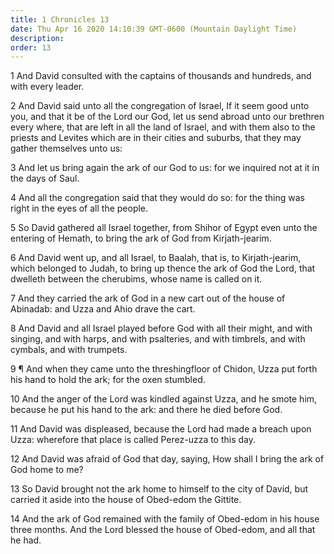 ```yaml
---
title: 1 Chronicles 13
date: Thu Apr 16 2020 14:10:39 GMT-0600 (Mountain Daylight Time)
description: 
order: 13
---
```


<p>
  1 And David consulted with the captains of thousands and hundreds, and with
  every leader.
</p>
<p>
  2 And David said unto all the congregation of Israel, If it seem good unto
  you, and that it be of the Lord our God, let us send abroad unto our brethren
  every where, that are left in all the land of Israel, and with them also to
  the priests and Levites which are in their cities and suburbs, that they may
  gather themselves unto us:
</p>
<p>
  3 And let us bring again the ark of our God to us: for we inquired not at it
  in the days of Saul.
</p>
<p>
  4 And all the congregation said that they would do so: for the thing was right
  in the eyes of all the people.
</p>
<p>
  5 So David gathered all Israel together, from Shihor of Egypt even unto the
  entering of Hemath, to bring the ark of God from Kirjath-jearim.
</p>
<p>
  6 And David went up, and all Israel, to Baalah, that is, to Kirjath-jearim,
  which belonged to Judah, to bring up thence the ark of God the Lord, that
  dwelleth between the cherubims, whose name is called on it.
</p>
<p>
  7 And they carried the ark of God in a new cart out of the house of Abinadab:
  and Uzza and Ahio drave the cart.
</p>
<p>
  8 And David and all Israel played before God with all their might, and with
  singing, and with harps, and with psalteries, and with timbrels, and with
  cymbals, and with trumpets.
</p>
<p>
  9 &#xB6; And when they came unto the threshingfloor of Chidon, Uzza put forth
  his hand to hold the ark; for the oxen stumbled.
</p>
<p>
  10 And the anger of the Lord was kindled against Uzza, and he smote him,
  because he put his hand to the ark: and there he died before God.
</p>
<p>
  11 And David was displeased, because the Lord had made a breach upon Uzza:
  wherefore that place is called Perez-uzza to this day.
</p>
<p>
  12 And David was afraid of God that day, saying, How shall I bring the ark of
  God home to me?
</p>
<p>
  13 So David brought not the ark home to himself to the city of David, but
  carried it aside into the house of Obed-edom the Gittite.
</p>
<p>
  14 And the ark of God remained with the family of Obed-edom in his house three
  months. And the Lord blessed the house of Obed-edom, and all that he had.
</p>
